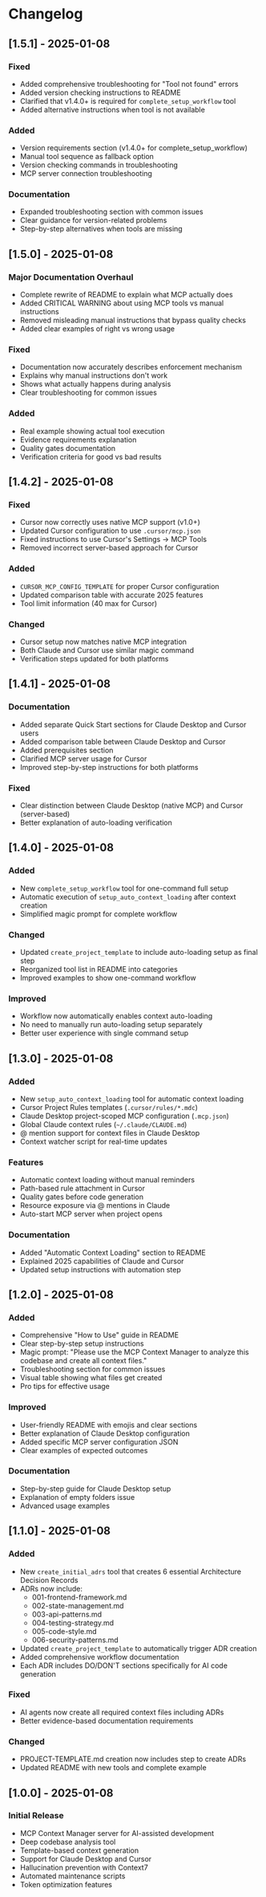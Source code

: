 # Changelog

## [1.5.1] - 2025-01-08

### Fixed
- Added comprehensive troubleshooting for "Tool not found" errors
- Added version checking instructions to README
- Clarified that v1.4.0+ is required for `complete_setup_workflow` tool
- Added alternative instructions when tool is not available

### Added
- Version requirements section (v1.4.0+ for complete_setup_workflow)
- Manual tool sequence as fallback option
- Version checking commands in troubleshooting
- MCP server connection troubleshooting

### Documentation
- Expanded troubleshooting section with common issues
- Clear guidance for version-related problems
- Step-by-step alternatives when tools are missing

## [1.5.0] - 2025-01-08

### Major Documentation Overhaul
- Complete rewrite of README to explain what MCP actually does
- Added CRITICAL WARNING about using MCP tools vs manual instructions
- Removed misleading manual instructions that bypass quality checks
- Added clear examples of right vs wrong usage

### Fixed
- Documentation now accurately describes enforcement mechanism
- Explains why manual instructions don't work
- Shows what actually happens during analysis
- Clear troubleshooting for common issues

### Added
- Real example showing actual tool execution
- Evidence requirements explanation
- Quality gates documentation
- Verification criteria for good vs bad results

## [1.4.2] - 2025-01-08

### Fixed
- Cursor now correctly uses native MCP support (v1.0+)
- Updated Cursor configuration to use `.cursor/mcp.json`
- Fixed instructions to use Cursor's Settings → MCP Tools
- Removed incorrect server-based approach for Cursor

### Added
- `CURSOR_MCP_CONFIG_TEMPLATE` for proper Cursor configuration
- Updated comparison table with accurate 2025 features
- Tool limit information (40 max for Cursor)

### Changed
- Cursor setup now matches native MCP integration
- Both Claude and Cursor use similar magic command
- Verification steps updated for both platforms

## [1.4.1] - 2025-01-08

### Documentation
- Added separate Quick Start sections for Claude Desktop and Cursor users
- Added comparison table between Claude Desktop and Cursor
- Added prerequisites section
- Clarified MCP server usage for Cursor
- Improved step-by-step instructions for both platforms

### Fixed
- Clear distinction between Claude Desktop (native MCP) and Cursor (server-based)
- Better explanation of auto-loading verification

## [1.4.0] - 2025-01-08

### Added
- New `complete_setup_workflow` tool for one-command full setup
- Automatic execution of `setup_auto_context_loading` after context creation
- Simplified magic prompt for complete workflow

### Changed
- Updated `create_project_template` to include auto-loading setup as final step
- Reorganized tool list in README into categories
- Improved examples to show one-command workflow

### Improved
- Workflow now automatically enables context auto-loading
- No need to manually run auto-loading setup separately
- Better user experience with single command setup

## [1.3.0] - 2025-01-08

### Added
- New `setup_auto_context_loading` tool for automatic context loading
- Cursor Project Rules templates (`.cursor/rules/*.mdc`)
- Claude Desktop project-scoped MCP configuration (`.mcp.json`)
- Global Claude context rules (`~/.claude/CLAUDE.md`)
- @ mention support for context files in Claude Desktop
- Context watcher script for real-time updates

### Features
- Automatic context loading without manual reminders
- Path-based rule attachment in Cursor
- Quality gates before code generation
- Resource exposure via @ mentions in Claude
- Auto-start MCP server when project opens

### Documentation
- Added "Automatic Context Loading" section to README
- Explained 2025 capabilities of Claude and Cursor
- Updated setup instructions with automation step

## [1.2.0] - 2025-01-08

### Added
- Comprehensive "How to Use" guide in README
- Clear step-by-step setup instructions
- Magic prompt: "Please use the MCP Context Manager to analyze this codebase and create all context files."
- Troubleshooting section for common issues
- Visual table showing what files get created
- Pro tips for effective usage

### Improved
- User-friendly README with emojis and clear sections
- Better explanation of Claude Desktop configuration
- Added specific MCP server configuration JSON
- Clear examples of expected outcomes

### Documentation
- Step-by-step guide for Claude Desktop setup
- Explanation of empty folders issue
- Advanced usage examples

## [1.1.0] - 2025-01-08

### Added
- New `create_initial_adrs` tool that creates 6 essential Architecture Decision Records
- ADRs now include:
  - 001-frontend-framework.md
  - 002-state-management.md
  - 003-api-patterns.md
  - 004-testing-strategy.md
  - 005-code-style.md
  - 006-security-patterns.md
- Updated `create_project_template` to automatically trigger ADR creation
- Added comprehensive workflow documentation
- Each ADR includes DO/DON'T sections specifically for AI code generation

### Fixed
- AI agents now create all required context files including ADRs
- Better evidence-based documentation requirements

### Changed
- PROJECT-TEMPLATE.md creation now includes step to create ADRs
- Updated README with new tools and complete example

## [1.0.0] - 2025-01-08

### Initial Release
- MCP Context Manager server for AI-assisted development
- Deep codebase analysis tool
- Template-based context generation
- Support for Claude Desktop and Cursor
- Hallucination prevention with Context7
- Automated maintenance scripts
- Token optimization features